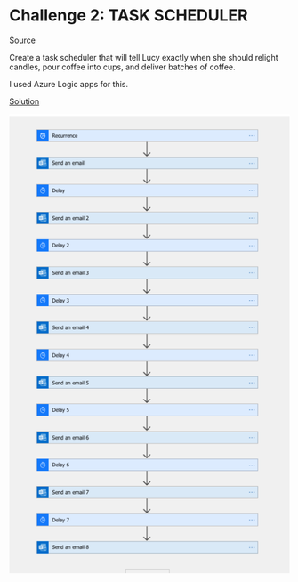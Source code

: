 # Challenge 2: TASK SCHEDULER

[Source](https://25daysofserverless.com/calendar/2)


Create a task scheduler that will tell Lucy exactly when she should relight candles, pour coffee into cups, and deliver batches of coffee.

I used Azure Logic apps for this.

[Solution](https://github.com/madebygps/25-days-of-serverless-2019/blob/master/day_02/day02_logicapp_template.json)

![Logic app](logicapp.png "Title")